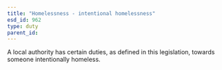 ```yaml
---
title: "Homelessness - intentional homelessness"
esd_id: 962
type: duty
parent_id:  
---
```


A local authority has certain duties, as defined in this legislation, towards someone intentionally homeless.

